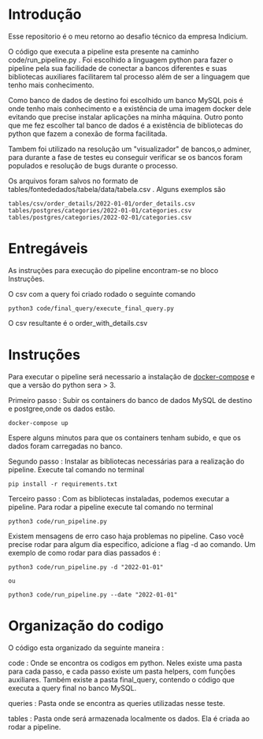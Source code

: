 
# Introdução

Esse repositorio é o meu retorno ao desafio técnico da empresa Indicium.

O código que executa a pipeline esta presente na caminho code/run_pipeline.py . Foi escolhido a linguagem python para fazer o pipeline
pela sua  facilidade de conectar a bancos diferentes e suas bibliotecas auxiliares facilitarem tal processo além de ser a linguagem que tenho mais conhecimento.

Como banco de dados de destino foi escolhido um banco MySQL pois é onde tenho mais conhecimento e a  existência de uma imagem docker dele evitando que 
precise instalar aplicações na  minha máquina. Outro ponto que me fez escolher tal banco de dados é a existência de bibliotecas do python que fazem a conexão
de forma facilitada.

Tambem foi utilizado na resolução um "visualizador" de bancos,o adminer, para durante a fase de testes eu conseguir verificar se os bancos foram populados e 
resolução de bugs durante o processo.

Os arquivos foram salvos no formato de tables/fontededados/tabela/data/tabela.csv . Alguns exemplos são 

```
tables/csv/order_details/2022-01-01/order_details.csv
tables/postgres/categories/2022-01-01/categories.csv
tables/postgres/categories/2022-02-01/categories.csv

```


# Entregáveis

As instruções para execução do pipeline encontram-se no bloco Instruções.

O csv com a query foi criado rodado o seguinte comando 

```
python3 code/final_query/execute_final_query.py 
```

O csv resultante é o order_with_details.csv



# Instruções 

Para executar o pipeline será necessario a instalação de [docker-compose](https://docs.docker.com/compose/install/) e que a versão do python sera > 3.


Primeiro passo : Subir os containers do banco de dados MySQL de destino e postgree,onde os dados estão.



```
docker-compose up
```

Espere alguns minutos para que  os containers tenham subido, e que os dados foram carregadas no banco.

Segundo passo : Instalar as bibliotecas necessárias para a realização do pipeline. Execute tal comando no terminal


```
pip install -r requirements.txt
```

Terceiro passo : Com as bibliotecas instaladas, podemos executar a pipeline. Para rodar a pipeline execute tal comando no terminal
```
python3 code/run_pipeline.py
```
Existem mensagens de erro caso haja problemas no pipeline. Caso você precise rodar para algum dia especifico, adicione a flag -d ao comando. Um exemplo de como rodar para dias passados é :

```
python3 code/run_pipeline.py -d "2022-01-01" 

ou 

python3 code/run_pipeline.py --date "2022-01-01" 

```



# Organização do codigo

O código esta organizado da seguinte maneira :

code : Onde se encontra os codigos em python. Neles existe uma pasta para cada passo, e cada passo existe um pasta helpers, com funções auxiliares. 
       Também existe a pasta final_query, contendo o código que executa a query final no banco MySQL.


queries : Pasta onde se encontra as queries utilizadas nesse teste.

tables : Pasta onde será armazenada localmente os dados. Ela é criada ao rodar a pipeline.


